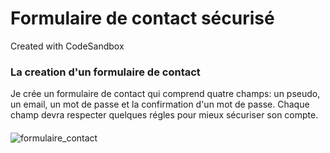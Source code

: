 # Formulaire de contact sécurisé
Created with CodeSandbox

### La creation d'un formulaire de contact
Je crée un formulaire de contact qui comprend quatre champs: un pseudo, un email, un mot de passe et la confirmation d'un mot de passe. Chaque champ devra respecter quelques régles pour mieux sécuriser son compte. 

####
![formulaire_contact](https://github.com/Soulman2131/formulairejs/assets/109850920/1e79d838-6472-4903-9341-e6780a156ddf)
